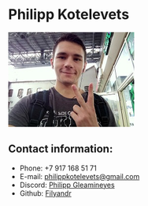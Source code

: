 # Philipp Kotelevets

![My photo](./assets/photo.jpg)

## Contact information:
+ Phone: +7 917 168 51 71
+ E-mail: philippkotelevets@gmail.com
+ Discord: [Philipp Gleamineyes](https://discordapp.com/users/619864866089336842)
+ Github: [Filyandr](https://github.com/Filyandr)